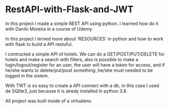 # RestAPI-with-Flask-and-JWT
In this project i made a simple REST API using python. I learned how do it with Danilo Moreira in a course of Udemy.

In this project i lerned more about 'RESOURCES' in python and how to work with flask to build a API restuful.

I contructed a simple API of hotels. We can do a GET/POST/PUT/DELETE for hotels and make a search with filters, also is possible to make a login/logout/register for an user, the user will have a token for access, and if he/she wants to delete/put/post something ,he/she must needed to be logged in the sistem. 

With TWT is so easy to create a API connect with a db, in this case I used de SQlite3, just because it is alredy installed in python 3.8. 

All project was built inside of a virtualenv.
